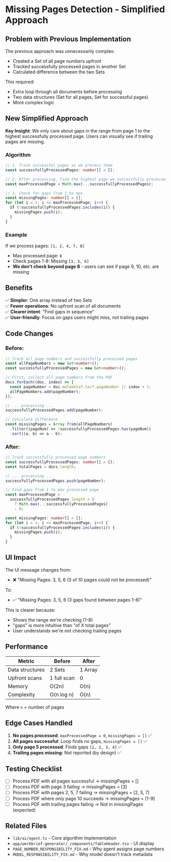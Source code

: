 # Missing Pages Detection - Simplified Approach

## Problem with Previous Implementation

The previous approach was unnecessarily complex:

- Created a Set of all page numbers upfront
- Tracked successfully processed pages in another Set
- Calculated difference between the two Sets

This required:

- Extra loop through all documents before processing
- Two data structures (Set for all pages, Set for successful pages)
- More complex logic

## New Simplified Approach

**Key Insight**: We only care about gaps in the range from page 1 to the highest successfully processed page. Users can visually see if trailing pages are missing.

### Algorithm

```typescript
// 1. Track successful pages as we process them
const successfullyProcessedPages: number[] = [];

// 2. After processing, find the highest page we successfully processed
const maxProcessedPage = Math.max(...successfullyProcessedPages);

// 3. Check for gaps from 1 to max
const missingPages: number[] = [];
for (let i = 1; i <= maxProcessedPage; i++) {
  if (!successfullyProcessedPages.includes(i)) {
    missingPages.push(i);
  }
}
```

### Example

If we process pages: `[1, 2, 4, 7, 8]`

- Max processed page: `8`
- Check pages 1-8: Missing `[3, 5, 6]`
- **We don't check beyond page 8** - users can see if page 9, 10, etc. are missing

## Benefits

✅ **Simpler**: One array instead of two Sets  
✅ **Fewer operations**: No upfront scan of all documents  
✅ **Clearer intent**: "Find gaps in sequence"  
✅ **User-friendly**: Focus on gaps users might miss, not trailing pages

## Code Changes

### Before:

```typescript
// Track all page numbers and successfully processed pages
const allPageNumbers = new Set<number>();
const successfullyProcessedPages = new Set<number>();

// First, collect all page numbers from the PDF
docs.forEach((doc, index) => {
  const pageNumber = doc.metadata?.loc?.pageNumber || index + 1;
  allPageNumbers.add(pageNumber);
});

// ... processing ...
successfullyProcessedPages.add(pageNumber);

// Calculate difference
const missingPages = Array.from(allPageNumbers)
  .filter((pageNum) => !successfullyProcessedPages.has(pageNum))
  .sort((a, b) => a - b);
```

### After:

```typescript
// Track successfully processed page numbers
const successfullyProcessedPages: number[] = [];
const totalPages = docs.length;

// ... processing ...
successfullyProcessedPages.push(pageNumber);

// Find gaps from 1 to max processed page
const maxProcessedPage =
  successfullyProcessedPages.length > 0
    ? Math.max(...successfullyProcessedPages)
    : 0;

const missingPages: number[] = [];
for (let i = 1; i <= maxProcessedPage; i++) {
  if (!successfullyProcessedPages.includes(i)) {
    missingPages.push(i);
  }
}
```

## UI Impact

The UI message changes from:

- ❌ "Missing Pages: 3, 5, 6 (3 of 10 pages could not be processed)"

To:

- ✅ "Missing Pages: 3, 5, 6 (3 gaps found between pages 1-8)"

This is clearer because:

- Shows the range we're checking (1-8)
- "gaps" is more intuitive than "of X total pages"
- User understands we're not checking trailing pages

## Performance

| Metric          | Before      | After   |
| --------------- | ----------- | ------- |
| Data structures | 2 Sets      | 1 Array |
| Upfront scans   | 1 full scan | 0       |
| Memory          | O(2n)       | O(n)    |
| Complexity      | O(n log n)  | O(n)    |

Where `n` = number of pages

## Edge Cases Handled

1. **No pages processed**: `maxProcessedPage = 0`, `missingPages = []` ✅
2. **All pages successful**: Loop finds no gaps, `missingPages = []` ✅
3. **Only page 5 processed**: Finds gaps `[1, 2, 3, 4]` ✅
4. **Trailing pages missing**: Not reported (by design) ✅

## Testing Checklist

- [ ] Process PDF with all pages successful → missingPages = []
- [ ] Process PDF with page 3 failing → missingPages = [3]
- [ ] Process PDF with pages 2, 5, 7 failing → missingPages = [2, 5, 7]
- [ ] Process PDF where only page 10 succeeds → missingPages = [1-9]
- [ ] Process PDF with trailing pages failing → Not in missingPages (expected)

## Related Files

- `lib/ai/agent.ts` - Core algorithm implementation
- `app/werkbrief-generator/_components/TableHeader.tsx` - UI display
- `PAGE_NUMBER_RESPONSIBILITY_FIX.md` - Why agent assigns page numbers
- `MODEL_RESPONSIBILITY_FIX.md` - Why model doesn't track metadata

